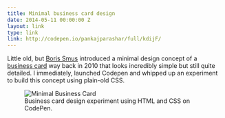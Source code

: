 ```yaml
---
title: Minimal business card design
date: 2014-05-11 00:00:00 Z
layout: link
type: link
link: http://codepen.io/pankajparashar/full/kdijF/
---
```


Little old, but [Boris Smus](http://smus.com/) introduced a minimal design concept of a [business card](http://smus.com/minimal-business-card-design/) way back in 2010 that looks incredibly simple but still quite detailed. I immediately, launched Codepen and whipped up an experiment to build this concept using plain-old CSS.

<figure>
    <img src="https://res.cloudinary.com/dw9fem4ki/image/upload/v1399829270/http_dl_kraken_io_6aa0aa761ed41cb9ab48a6733695bf6f_business-card_iubybw.png" alt="Minimal Business Card">
    <figcaption>Business card design experiment using HTML and CSS on CodePen.</figcaption>
</figure>